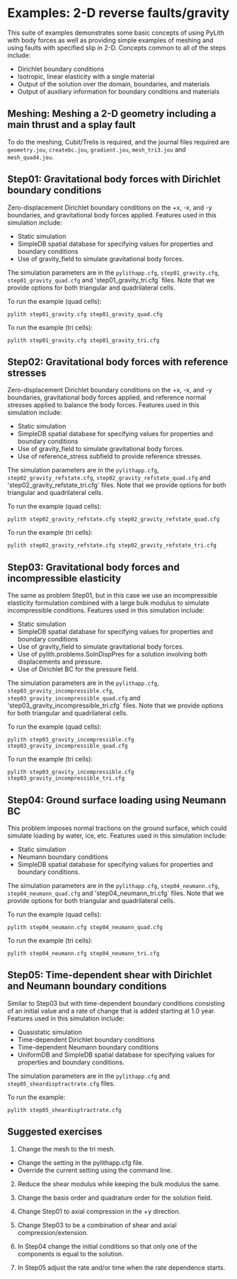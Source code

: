 # Examples: 2-D reverse faults/gravity

This suite of examples demonstrates some basic concepts of using
PyLith with body forces as well as providing simple examples of
meshing and using faults with specified slip in 2-D.
Concepts common to all of the steps include:

* Dirichlet boundary conditions
* Isotropic, linear elasticity with a single material
* Output of the solution over the domain, boundaries, and materials
* Output of auxiliary information for boundary conditions and
  materials

## Meshing: Meshing a 2-D geometry including a main thrust and a splay fault

To do the meshing, Cubit/Trelis is required, and the journal files required are
`geometry.jou`, `createbc.jou`, `gradient.jou`, `mesh_tri3.jou` and
`mesh_quad4.jou`.

## Step01: Gravitational body forces with Dirichlet boundary conditions

Zero-displacement Dirichlet boundary conditions on the +x, -x, and
-y boundaries, and gravitational body forces applied. Features used in this
simulation include:

* Static simulation
* SimpleDB spatial database for specifying values for properties and
  boundary conditions
* Use of gravity_field to simulate gravitational body forces.

The simulation parameters are in the `pylithapp.cfg`,
`step01_gravity.cfg`, `step01_gravity_quad.cfg`  and 'step01_gravity_tri.cfg`
files. Note that we provide options for both triangular and quadrilateral cells.

To run the example (quad cells):
```
pylith step01_gravity.cfg step01_gravity_quad.cfg
```

To run the example (tri cells):
```
pylith step01_gravity.cfg step01_gravity_tri.cfg
```

## Step02: Gravitational body forces with reference stresses

Zero-displacement Dirichlet boundary conditions on the +x, -x, and
-y boundaries, gravitational body forces applied, and reference normal stresses
applied to balance the body forces. Features used in this simulation include:

* Static simulation
* SimpleDB spatial database for specifying values for properties and
  boundary conditions
* Use of gravity_field to simulate gravitational body forces.
* Use of reference_stress subfield to provide reference stresses.

The simulation parameters are in the `pylithapp.cfg`,
`step02_gravity_refstate.cfg`, `step02_gravity_refstate_quad.cfg`  and
'step02_gravity_refstate_tri.cfg` files. Note that we provide options for both
triangular and quadrilateral cells.

To run the example (quad cells):
```
pylith step02_gravity_refstate.cfg step02_gravity_refstate_quad.cfg
```

To run the example (tri cells):
```
pylith step02_gravity_refstate.cfg step02_gravity_refstate_tri.cfg
```

## Step03: Gravitational body forces and incompressible elasticity

The same as problem Step01, but in this case we use an incompressible
elasticity formulation combined with a large bulk modulus to simulate
incompressible conditions. Features used in this simulation include:

* Static simulation
* SimpleDB spatial database for specifying values for properties and
  boundary conditions
* Use of gravity_field to simulate gravitational body forces.
* Use of pylith.problems.SolnDispPres for a solution involving both
  displacements and pressure.
* Use of Dirichlet BC for the pressure field.

The simulation parameters are in the `pylithapp.cfg`,
`step03_gravity_incompressible.cfg`, `step03_gravity_incompressible_quad.cfg`
and 'step03_gravity_incompressible_tri.cfg` files. Note that we provide options
for both triangular and quadrilateral cells.

To run the example (quad cells):
```
pylith step03_gravity_incompressible.cfg step03_gravity_incompressible_quad.cfg
```

To run the example (tri cells):
```
pylith step03_gravity_incompressible.cfg step03_gravity_incompressible_tri.cfg
```

## Step04: Ground surface loading using Neumann BC

This problem imposes normal tractions on the ground surface, which could
simulate loading by water, ice, etc. Features used in this simulation include:

* Static simulation
* Neumann boundary conditions
* SimpleDB spatial database for specifying values for properties and
  boundary conditions.

The simulation parameters are in the `pylithapp.cfg`, `step04_neumann.cfg`,
`step04_neumann_quad.cfg` and 'step04_neumann_tri.cfg` files. Note that we
provide options for both triangular and quadrilateral cells.

To run the example (quad cells):
```
pylith step04_neumann.cfg step04_neumann_quad.cfg
```

To run the example (tri cells):
```
pylith step04_neumann.cfg step04_neumann_tri.cfg
```

## Step05: Time-dependent shear with Dirichlet and Neumann boundary conditions

Similar to Step03 but with time-dependent boundary conditions
consisting of an initial value and a rate of change that is added
starting at 1.0 year.  Features used in this simulation include:

* Quasistatic simulation
* Time-dependent Dirichlet boundary conditions
* Time-dependent Neumann boundary conditions
* UniformDB and SimpleDB spatial database for specifying values for
  properties and boundary conditions.

The simulation parameters are in the `pylithapp.cfg` and
`step05_sheardisptractrate.cfg` files.

To run the example:
```
pylith step05_sheardisptractrate.cfg
```

## Suggested exercises

1. Change the mesh to the tri mesh.

  * Change the setting in the pylithapp.cfg file.
  * Override the current setting using the command line.
  
2.  Reduce the shear modulus while keeping the bulk modulus the same.

3. Change the basis order and quadrature order for the solution field.

4. Change Step01 to axial compression in the +y direction.

5. Change Step03 to be a combination of shear and axial compression/extension.

6. In Step04 change the initial conditions so that only one of the components is equal to the solution.

7. In Step05 adjust the rate and/or time when the rate dependence starts.
